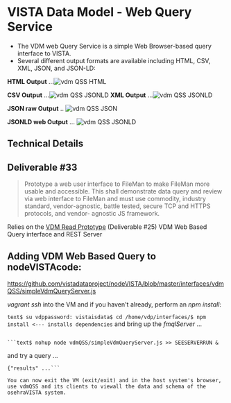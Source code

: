 # VISTA Data Model - Web Query Service

* The VDM web Query Service is a simple Web Browser-based query interface to VISTA. 
* Several different output formats are available including HTML, CSV, XML, JSON, and JSON-LD:


__HTML Output__ ...![vdm QSS HTML](https://github.com/vistadataproject/documents/blob/master/OtherDeliverablesYr1/vdmQSS/screenshots/vdmQSShtml.png)

__CSV Output__ ...![vdm QSS JSONLD](https://github.com/vistadataproject/documents/blob/master/OtherDeliverablesYr1/vdmQSS/screenshots/vdmQSScsv.png)
__XML Output__ ...![vdm QSS JSONLD](https://github.com/vistadataproject/documents/blob/master/OtherDeliverablesYr1/vdmQSS/screenshots/vdmQSSxml.png)

__JSON raw Output__ ..
![vdm QSS JSON](https://github.com/vistadataproject/documents/blob/master/OtherDeliverablesYr1/vdmQSS/screenshots/vdmQSSjson.png
)

__JSONLD web Output__ ...
![vdm QSS JSONLD](https://github.com/vistadataproject/documents/blob/master/OtherDeliverablesYr1/vdmQSS/screenshots/vdmQSSjsonld.png)



## Technical Details

## Deliverable #33
> Prototype a web user interface to FileMan to make FileMan more usable and accessible. This shall demonstrate data query and review via web interface to FileMan and must use commodity, industry standard, vendor-agnostic, battle tested, secure TCP and HTTPS protocols, and vendor- agnostic JS framework.

Relies on the [VDM Read Prototype](https://github.com/vistadataproject/VDM/tree/master/prototypes/vdmRead) (Deliverable #25)
VDM Web Based Query interface and REST Server

## Adding VDM Web Based Query to nodeVISTAcode: 

https://github.com/vistadataproject/nodeVISTA/blob/master/interfaces/vdmQSS/simpleVdmQueryServer.js

_vagrant ssh_ into the VM and if you haven't already, perform an _npm install_: 

```text$ su vdppassword: vistaisdata$ cd /home/vdp/interfaces/$ npm install <--- installs dependencies```
and bring up the _fmqlServer_ ...
```

```text$ nohup node vdmQSS/simpleVdmQueryServer.js >> SEESERVERRUN &
```

and try a query ...

```text$ curl https://localhost:9000/vdmService?query=DESCRIBE%20120_82-1
{"results" ...```

You can now exit the VM (exit/exit) and in the host system's browser, use vdmQSS and its clients to viewall the data and schema of the osehraVISTA system. 



